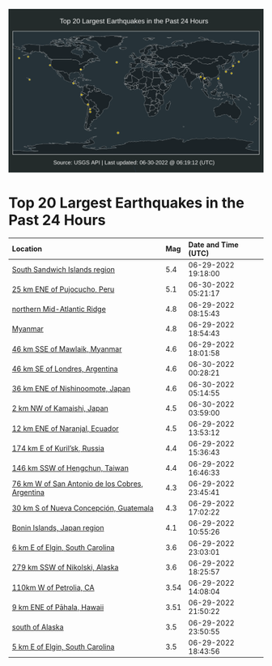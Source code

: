 ![Map](./map.png)

# Top 20 Largest Earthquakes in the Past 24 Hours

| Location | Mag | Date and Time (UTC) |
|:---|:---|:---|
| [South Sandwich Islands region](https://earthquake.usgs.gov/earthquakes/eventpage/us6000hyju) | 5.4 | 06-29-2022 19:18:00 |
| [25 km ENE of Pujocucho, Peru](https://earthquake.usgs.gov/earthquakes/eventpage/us6000hyq6) | 5.1 | 06-30-2022 05:21:17 |
| [northern Mid-Atlantic Ridge](https://earthquake.usgs.gov/earthquakes/eventpage/us7000hl1t) | 4.8 | 06-29-2022 08:15:43 |
| [Myanmar](https://earthquake.usgs.gov/earthquakes/eventpage/us6000hyji) | 4.8 | 06-29-2022 18:54:43 |
| [46 km SSE of Mawlaik, Myanmar](https://earthquake.usgs.gov/earthquakes/eventpage/us6000hyiz) | 4.6 | 06-29-2022 18:01:58 |
| [46 km SE of Londres, Argentina](https://earthquake.usgs.gov/earthquakes/eventpage/us6000hynt) | 4.6 | 06-30-2022 00:28:21 |
| [36 km ENE of Nishinoomote, Japan](https://earthquake.usgs.gov/earthquakes/eventpage/us6000hyq7) | 4.6 | 06-30-2022 05:14:55 |
| [2 km NW of Kamaishi, Japan](https://earthquake.usgs.gov/earthquakes/eventpage/us6000hypy) | 4.5 | 06-30-2022 03:59:00 |
| [12 km ENE of Naranjal, Ecuador](https://earthquake.usgs.gov/earthquakes/eventpage/us7000hl2z) | 4.5 | 06-29-2022 13:53:12 |
| [174 km E of Kuril’sk, Russia](https://earthquake.usgs.gov/earthquakes/eventpage/us7000hl3k) | 4.4 | 06-29-2022 15:36:43 |
| [146 km SSW of Hengchun, Taiwan](https://earthquake.usgs.gov/earthquakes/eventpage/us7000hl3y) | 4.4 | 06-29-2022 16:46:33 |
| [76 km W of San Antonio de los Cobres, Argentina](https://earthquake.usgs.gov/earthquakes/eventpage/us6000hynk) | 4.3 | 06-29-2022 23:45:41 |
| [30 km S of Nueva Concepción, Guatemala](https://earthquake.usgs.gov/earthquakes/eventpage/us6000hyih) | 4.3 | 06-29-2022 17:02:22 |
| [Bonin Islands, Japan region](https://earthquake.usgs.gov/earthquakes/eventpage/us7000hl2a) | 4.1 | 06-29-2022 10:55:26 |
| [6 km E of Elgin, South Carolina](https://earthquake.usgs.gov/earthquakes/eventpage/se60401416) | 3.6 | 06-29-2022 23:03:01 |
| [279 km SSW of Nikolski, Alaska](https://earthquake.usgs.gov/earthquakes/eventpage/us6000hykg) | 3.6 | 06-29-2022 18:25:57 |
| [110km W of Petrolia, CA](https://earthquake.usgs.gov/earthquakes/eventpage/nc73752561) | 3.54 | 06-29-2022 14:08:04 |
| [9 km ENE of Pāhala, Hawaii](https://earthquake.usgs.gov/earthquakes/eventpage/hv73060367) | 3.51 | 06-29-2022 21:50:22 |
| [south of Alaska](https://earthquake.usgs.gov/earthquakes/eventpage/us6000hynv) | 3.5 | 06-29-2022 23:50:55 |
| [5 km E of Elgin, South Carolina](https://earthquake.usgs.gov/earthquakes/eventpage/se60401376) | 3.5 | 06-29-2022 18:43:56 |

